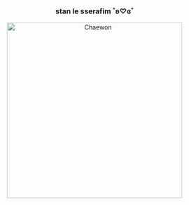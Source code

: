 <h3 align="center"> stan le sserafim       ˚ʚ♡ɞ˚</h3>

<p align="center">
<img
   src="https://github.com/user-attachments/assets/f5f9a2fb-2316-4e72-838b-0d4d4673e8f5"
   height = "400"
   object-position: 50% 50%;
   alt="Chaewon">
</p>
<!--
**bipplane/bipplane** is a ✨ _special_ ✨ repository because its `README.md` (this file) appears on your GitHub profile.

Here are some ideas to get you started:

- 🔭 I’m currently working on ...
- 🌱 I’m currently learning ...
- 👯 I’m looking to collaborate on ...
- 🤔 I’m looking for help with ...
- 💬 Ask me about ...
- 📫 How to reach me: ...
- 😄 Pronouns: ...
- ⚡ Fun fact: ...
-->
